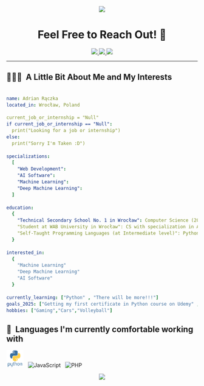 <html>

<body>
<p align="center">
<img src="https://camo.githubusercontent.com/daa279ca78be42b310b9d7d7ea35f996418037e6fc81a54fc91ce6732e7f2e9e/68747470733a2f2f63617073756c652d72656e6465722e76657263656c2e6170702f6170693f747970653d776176696e6726636f6c6f723d6772616469656e7426746578743d48656c6c6f21266865696768743d3130302673656374696f6e3d686561646572" data-canonical-src="https://capsule-render.vercel.app/api?type=waving&amp;color=gradient&amp;text=Hello!&amp;height=100&amp;section=header" style="max-width: 100%;">
</p>
<h1 align="center" dir="auto">
  Feel Free to Reach Out! 💬
</h1>
  <p align="center" dir="auto">
    <a href="" rel="nofollow">
      <img height="50" src="https://user-images.githubusercontent.com/46517096/166972883-f5f1d88c-0246-4374-88ac-ded0f2cf0699.png" style="max-width: 100%;">
    </a>
    <a href="https://www.linkedin.com/in/adrian-rączka-9080a8360/" rel="nofollow">
    <img height="50" src="https://user-images.githubusercontent.com/46517096/166973395-19676cd8-f8ec-4abf-83ff-da8243505b82.png" style="max-width: 100%;">
    </a>
    <a href="https://www.instagram.com/adrianraczka/" rel="nofollow">
    <img height="50" src="https://user-images.githubusercontent.com/46517096/166974368-9798f39f-1f46-499c-b14e-81f0a3f83a06.png" style="max-width: 100%;">
    </a>
  </p>

  <hr></hr>
  <h2 class="heading-element" dir="auto"> 👨🏻‍💻 &nbsp;A Little Bit About Me and My Interests</h2>
  
```yaml

name: Adrian Rączka
located_in: Wrocław, Poland

current_job_or_internship = "Null"
if current_job_or_internship == "Null":
  print("Looking for a job or internship")
else:
  print("Sorry I'm Taken :D")

specializations:
  [
    "Web Development":
    "AI Software":   
    "Machine Learning":
    "Deep Machine Learning":
  ]

education: 
  {
    "Technical Secondary School No. 1 in Wrocław": Computer Science (2020-2025)
    "Student at WAB University in Wrocław": CS with specialization in Automation and AI (Present)
    "Self-Taught Programming Languages (at Intermediate level)": Python, JavaScript , PHP, SQL
  }

interested_in: 
  {
    "Machine Learning"
    "Deep Machine Learning"
    "AI Software"
  }

currently_learning: ["Python" , "There will be more!!!"]
goals_2025: ["Getting my first certificate in Python course on Udemy" , "Setting up my first portfolio"]
hobbies: ["Gaming","Cars","Volleyball"]

```

<h2> 🚀 &nbsp;Languages I'm currently comfortable working with</h2>
<p align="left">
  <img src="https://raw.githubusercontent.com/devicons/devicon/master/icons/python/python-original-wordmark.svg" alt="Python" width="45" height="45"/> &nbsp;
  <img src="https://cdn.jsdelivr.net/gh/devicons/devicon@latest/icons/javascript/javascript-plain.svg" alt="JavaScript" width="45" height="45"/> &nbsp;
  <img src="https://cdn.jsdelivr.net/gh/devicons/devicon@latest/icons/php/php-original.svg" alt="PHP" width="45" height="45"/> &nbsp;
</p>


<p align="center">
  <img src="https://camo.githubusercontent.com/ff1d4eb768b74fa335491dd8a7e87d95017665c1570e5a8828fddfdb728da450/68747470733a2f2f63617073756c652d72656e6465722e76657263656c2e6170702f6170693f747970653d776176696e6726636f6c6f723d6772616469656e74266865696768743d3130302673656374696f6e3d666f6f746572" data-canonical-src="https://capsule-render.vercel.app/api?type=waving&amp;color=gradient&amp;height=100&amp;section=footer" style="max-width: 100%;">

</p>
</body>
</html>
